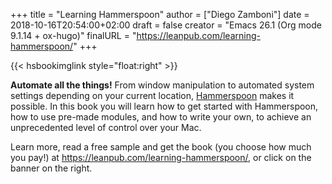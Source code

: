 +++
title = "Learning Hammerspoon"
author = ["Diego Zamboni"]
date = 2018-10-16T20:54:00+02:00
draft = false
creator = "Emacs 26.1 (Org mode 9.1.14 + ox-hugo)"
finalURL = "https://leanpub.com/learning-hammerspoon/"
+++

{{< hsbookimglink style="float:right" >}}

**Automate all the things!** From window manipulation to automated system settings depending on your current location, [Hammerspoon](http://www.hammerspoon.org/) makes it possible. In this book you will learn how to get started with Hammerspoon, how to use pre-made modules, and how to write your own, to achieve an unprecedented level of control over your Mac.

<!--more-->

Learn more, read a free sample and get the book (you choose how much you pay!) at <https://leanpub.com/learning-hammerspoon/>, or click on the banner on the right.
